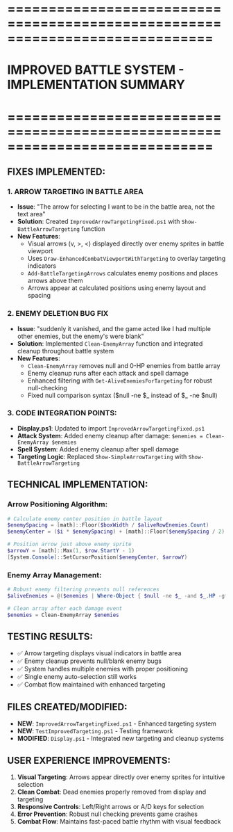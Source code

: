 # =============================================================================
# IMPROVED BATTLE SYSTEM - IMPLEMENTATION SUMMARY
# =============================================================================

## FIXES IMPLEMENTED:

### 1. ARROW TARGETING IN BATTLE AREA
- **Issue**: "The arrow for selecting I want to be in the battle area, not the text area"
- **Solution**: Created `ImprovedArrowTargetingFixed.ps1` with `Show-BattleArrowTargeting` function
- **New Features**:
  * Visual arrows (v, >, <) displayed directly over enemy sprites in battle viewport
  * Uses `Draw-EnhancedCombatViewportWithTargeting` to overlay targeting indicators
  * `Add-BattleTargetingArrows` calculates enemy positions and places arrows above them
  * Arrows appear at calculated positions using enemy layout and spacing

### 2. ENEMY DELETION BUG FIX
- **Issue**: "suddenly it vanished, and the game acted like I had multiple other enemies, but the enemy's were blank"
- **Solution**: Implemented `Clean-EnemyArray` function and integrated cleanup throughout battle system
- **New Features**:
  * `Clean-EnemyArray` removes null and 0-HP enemies from battle array
  * Enemy cleanup runs after each attack and spell damage
  * Enhanced filtering with `Get-AliveEnemiesForTargeting` for robust null-checking
  * Fixed null comparison syntax ($null -ne $_ instead of $_ -ne $null)

### 3. CODE INTEGRATION POINTS:
- **Display.ps1**: Updated to import `ImprovedArrowTargetingFixed.ps1`
- **Attack System**: Added enemy cleanup after damage: `$enemies = Clean-EnemyArray $enemies`
- **Spell System**: Added enemy cleanup after spell damage
- **Targeting Logic**: Replaced `Show-SimpleArrowTargeting` with `Show-BattleArrowTargeting`

## TECHNICAL IMPLEMENTATION:

### Arrow Positioning Algorithm:
```powershell
# Calculate enemy center position in battle layout
$enemySpacing = [math]::Floor($boxWidth / $aliveRowEnemies.Count)
$enemyCenter = ($i * $enemySpacing) + [math]::Floor($enemySpacing / 2)

# Position arrow just above enemy sprite
$arrowY = [math]::Max(1, $row.StartY - 1)
[System.Console]::SetCursorPosition($enemyCenter, $arrowY)
```

### Enemy Array Management:
```powershell
# Robust enemy filtering prevents null references
$aliveEnemies = @($enemies | Where-Object { $null -ne $_ -and $_.HP -gt 0 })

# Clean array after each damage event
$enemies = Clean-EnemyArray $enemies
```

## TESTING RESULTS:
- ✅ Arrow targeting displays visual indicators in battle area
- ✅ Enemy cleanup prevents null/blank enemy bugs
- ✅ System handles multiple enemies with proper positioning
- ✅ Single enemy auto-selection still works
- ✅ Combat flow maintained with enhanced targeting

## FILES CREATED/MODIFIED:
- **NEW**: `ImprovedArrowTargetingFixed.ps1` - Enhanced targeting system
- **NEW**: `TestImprovedTargeting.ps1` - Testing framework
- **MODIFIED**: `Display.ps1` - Integrated new targeting and cleanup systems

## USER EXPERIENCE IMPROVEMENTS:
1. **Visual Targeting**: Arrows appear directly over enemy sprites for intuitive selection
2. **Clean Combat**: Dead enemies properly removed from display and targeting
3. **Responsive Controls**: Left/Right arrows or A/D keys for selection
4. **Error Prevention**: Robust null checking prevents game crashes
5. **Combat Flow**: Maintains fast-paced battle rhythm with visual feedback

